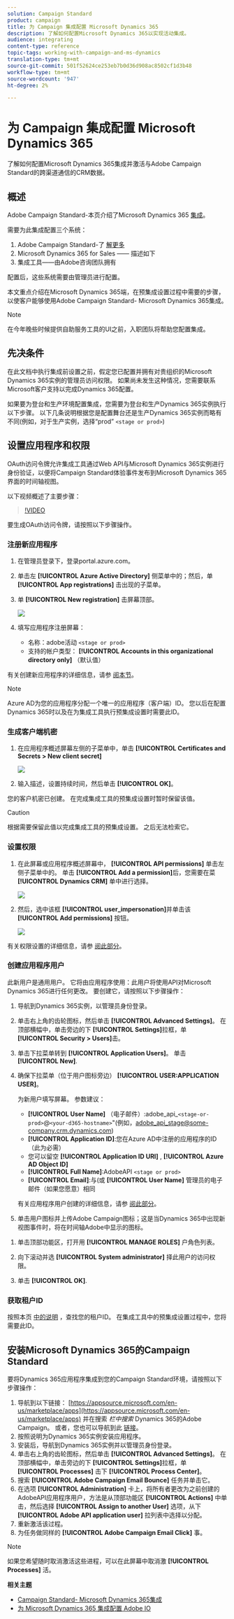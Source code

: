 ```yaml
---
solution: Campaign Standard
product: campaign
title: 为 Campaign 集成配置 Microsoft Dynamics 365
description: 了解如何配置Microsoft Dynamics 365以实现活动集成。
audience: integrating
content-type: reference
topic-tags: working-with-campaign-and-ms-dynamics
translation-type: tm+mt
source-git-commit: 501f52624ce253eb7b0d36d908ac8502cf1d3b48
workflow-type: tm+mt
source-wordcount: '947'
ht-degree: 2%

---
```



# 为 Campaign 集成配置 Microsoft Dynamics 365

了解如何配置Microsoft Dynamics 365集成并激活与Adobe Campaign Standard的跨渠道通信的CRM数据。

## 概述

Adobe Campaign Standard-本页介绍了Microsoft Dynamics 365 [集成](../../integrating/using/working-with-campaign-standard-and-microsoft-dynamics-365.md)。

需要为此集成配置三个系统：

1. Adobe Campaign Standard-了 [解更多](../../integrating/using/configure-adobe-io-for-ms-dynamic.md)
1. Microsoft Dynamics 365 for Sales —— 描述如下
1. 集成工具——由Adobe咨询团队拥有

配置后，这些系统需要由管理员进行配置。

本文重点介绍在Microsoft Dynamics 365端，在预集成设置过程中需要的步骤，以使客户能够使用Adobe Campaign Standard- Microsoft Dynamics 365集成。

>[!NOTE]
>
>在今年晚些时候提供自助服务工具的UI之前，入职团队将帮助您配置集成。

## 先决条件

在此文档中执行集成前设置之前，假定您已配置并拥有对贵组织的Microsoft Dynamics 365实例的管理员访问权限。  如果尚未发生这种情况，您需要联系Microsoft客户支持以完成Dynamics 365配置。

如果要为登台和生产环境配置集成，您需要为登台和生产Dynamics 365实例执行以下步骤。 以下几条说明根据您是配置舞台还是生产Dynamics 365实例而略有不同(例如，对于生产实例，选择“prod” `<stage or prod>`)

## 设置应用程序和权限

OAuth访问令牌允许集成工具通过Web API与Microsoft Dynamics 365实例进行身份验证，以便将Campaign Standard体验事件发布到Microsoft Dynamics 365界面的时间轴视图。

以下视频概述了主要步骤：

>[!VIDEO](https://video.tv.adobe.com/v/27637)

要生成OAuth访问令牌，请按照以下步骤操作。

### 注册新应用程序

1. 在管理员登录下，登录portal.azure.com。

1. 单击左 **[!UICONTROL Azure Active Directory]** 侧菜单中的；然后，单 **[!UICONTROL App registrations]** 击出现的子菜单。

1. 单 **[!UICONTROL New registration]** 击屏幕顶部。

   ![](assets/do-not-localize/MSdynACSIntegration-7.png)

1. 填写应用程序注册屏幕：

   * 名称：adobe活动 `<stage or prod>`
   * 支持的帐户类型： **[!UICONTROL Accounts in this organizational directory only]** （默认值）

有关创建新应用程序的详细信息，请参 [阅本节](https://docs.microsoft.com/en-us/azure/active-directory/develop/quickstart-register-app)。

>[!NOTE]
>
>Azure AD为您的应用程序分配一个唯一的应用程序（客户端）ID。 您以后在配置Dynamics 365时以及在为集成工具执行预集成设置时需要此ID。

### 生成客户端机密

1. 在应用程序概述屏幕左侧的子菜单中，单击 **[!UICONTROL Certificates and Secrets > New client secret]**

   ![](assets/do-not-localize/MSdynACSIntegration-8.png)

1. 输入描述，设置持续时间，然后单击 **[!UICONTROL OK]**。

您的客户机密已创建。 在完成集成工具的预集成设置时暂时保留该值。

>[!CAUTION]
>
>根据需要保留此值以完成集成工具的预集成设置。 之后无法检索它。


### 设置权限

1. 在此屏幕或应用程序概述屏幕中， **[!UICONTROL API permissions]** 单击左侧子菜单中的。  单击 **[!UICONTROL Add a permission]**&#x200B;后，您需要在菜 **[!UICONTROL Dynamics CRM]** 单中进行选择。

   ![](assets/do-not-localize/MSdynACSIntegration-9.png)

1. 然后，选中该框 **[!UICONTROL user_impersonation]**&#x200B;并单击该 **[!UICONTROL Add permissions]** 按钮。

   ![](assets/do-not-localize/MSdynACSIntegration-10.png)

有关权限设置的详细信息，请参 [阅此部分](https://docs.microsoft.com/en-us/azure/active-directory/develop/quickstart-configure-app-access-web-apis#add-permissions-to-access-web-apis)。

### 创建应用程序用户

此新用户是通用用户。 它将由应用程序使用：此用户将使用API对Microsoft Dynamics 365进行任何更改。 要创建它，请按照以下步骤操作：

1. 导航到Dynamics 365实例，以管理员身份登录。

1. 单击右上角的齿轮图标，然后单击 **[!UICONTROL Advanced Settings]**。 在顶部横幅中，单击旁边的下 **[!UICONTROL Settings]**&#x200B;拉框，单 **[!UICONTROL Security > Users]**&#x200B;击。

1. 单击下拉菜单转到 **[!UICONTROL Application Users]**。 单击 **[!UICONTROL New]**.

1. 确保下拉菜单（位于用户图标旁边） **[!UICONTROL USER:APPLICATION USER]**。

   为新用户填写屏幕。  参数建议：

   * **[!UICONTROL User Name]** （电子邮件）:adobe_api_`<stage-or-prod>`@`<your-d365-hostname>`&quot;(例如，adobe_api_stage@some-company.crm.dynamics.com)
   * **[!UICONTROL Application ID]**:您在Azure AD中注册的应用程序的ID（此为必需）
   * 您可以留空 **[!UICONTROL Application ID URI]** , **[!UICONTROL Azure AD Object ID]**
   * **[!UICONTROL Full Name]**:AdobeAPI `<stage or prod>`
   * **[!UICONTROL Email]**:与(或 **[!UICONTROL User Name]** 管理员的电子邮件（如果您愿意）相同

   有关应用程序用户创建的详细信息，请参 [阅此部分](https://docs.microsoft.com/en-gb/power-platform/admin/create-users-assign-online-security-roles#create-an-application-user)。

1. 单击用户图标并上传Adobe Campaign图标；这是当Dynamics 365中出现新视图事件时，将在时间轴Adobe中显示的图标。

<!-- ***getfile*** adobe campaign logo-->

1. 单击顶部功能区，打开用 **[!UICONTROL MANAGE ROLES]** 户角色列表。

1. 向下滚动并选 **[!UICONTROL System administrator]** 择此用户的访问权限。

1. 单击 **[!UICONTROL OK]**.

### 获取租户ID

按照本页 [中的说明](https://docs.microsoft.com/en-us/onedrive/find-your-office-365-tenant-id) ，查找您的租户ID。  在集成工具中的预集成设置过程中，您将需要此ID。

## 安装Microsoft Dynamics 365的Campaign Standard

要将Dynamics 365应用程序集成到您的Campaign Standard环境，请按照以下步骤操作：

1. 导航到以下链接： [https://appsource.microsoft.com/en-us/marketplace/apps](https://appsource.microsoft.com/en-us/marketplace/apps) 并在搜索 _栏中搜索_ Dynamics 365的Adobe Campaign。
或者，您也可以导航到此 [链接](https://appsource.microsoft.com/en-us/product/dynamics-365/adobecampaign.re4snj-a4n7-5t6y-a14br-d5d1b?flightCodes=adobesignhide&amp;tab=Overview)。
1. 按照说明为Dynamics 365实例安装应用程序。
1. 安装后，导航到Dynamics 365实例并以管理员身份登录。
1. 单击右上角的齿轮图标，然后单击 **[!UICONTROL Advanced Settings]**。 在顶部横幅中，单击旁边的下 **[!UICONTROL Settings]**&#x200B;拉框，单 **[!UICONTROL Processes]** 击下 **[!UICONTROL Process Center]**。
1. 搜索 **[!UICONTROL Adobe Campaign Email Bounce]** 任务并单击它。
1. 在选项 **[!UICONTROL Administration]** 卡上，将所有者更改为之前创建的AdobeAPI应用程序用户，方法是从顶部功能区 **[!UICONTROL Actions]** 中单击，然后选择 **[!UICONTROL Assign to another User]** 选项，从下 **[!UICONTROL Adobe API application user]** 拉列表中选择以分配。
1. 重新激活该过程。
1. 为任务做同样的 **[!UICONTROL Adobe Campaign Email Click]** 事。

>[!NOTE]
>
>如果您希望随时取消激活这些进程，可以在此屏幕中取消激 **[!UICONTROL Processes]** 活。

**相关主题**

* [Campaign Standard- Microsoft Dynamics 365集成](../../integrating/using/working-with-campaign-standard-and-microsoft-dynamics-365.md)
* [为 Microsoft Dynamics 365 集成配置 Adobe IO](../../integrating/using/configure-adobe-io-for-ms-dynamic.md)
